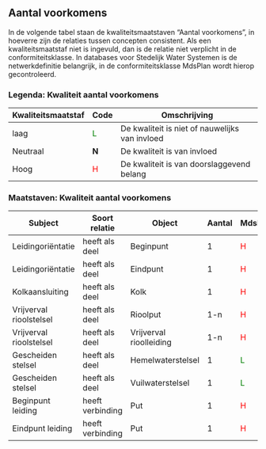 ## Aantal voorkomens ##

In de volgende tabel staan de kwaliteitsmaatstaven “Aantal voorkomens”, in hoeverre zijn de relaties tussen concepten consistent. 
Als een kwaliteitsmaatstaf niet is ingevuld, dan is de relatie niet verplicht in de conformiteitsklasse.
In databases voor Stedelijk Water Systemen is de netwerkdefinitie belangrijk, in de conformiteitsklasse MdsPlan wordt hierop gecontroleerd.

### Legenda: Kwaliteit aantal voorkomens ###

Kwaliteitsmaatstaf | Code | Omschrijving
-------------------|------|-------------
laag               | <span style="color:green">L</span> | De kwaliteit is niet of nauwelijks van invloed
Neutraal           | **N**                              | De kwaliteit is van invloed
Hoog               | <span style="color:red">H</span>   | De kwaliteit is van doorslaggevend belang

### Maatstaven: Kwaliteit aantal voorkomens ###

Subject                | Soort relatie    | Object                  | Aantal | MdsPlan | MdsProj
-----------------------|------------------|-------------------------|-----|----|----
Leidingoriëntatie      | heeft als deel   | Beginpunt               | 1      | <span style="color:red">H</span>   |  <span style="color:red">H</span>
Leidingoriëntatie      | heeft als deel   | Eindpunt                | 1      | <span style="color:red">H</span>   |  <span style="color:red">H</span>
Kolkaansluiting        | heeft als deel   | Kolk                    | 1      | <span style="color:red">H</span>   |  <span style="color:green">L</span>
Vrijverval rioolstelsel | heeft als deel  | Rioolput                | 1-n    | <span style="color:red">H</span>   |  <span style="color:green">L</span>
Vrijverval rioolstelsel | heeft als deel  | Vrijverval rioolleiding | 1-n    | <span style="color:red">H</span>   |  <span style="color:green">L</span>
Gescheiden stelsel     | heeft als deel   | Hemelwaterstelsel       | 1      | <span style="color:green">L</span> |  <span style="color:green">L</span>
Gescheiden stelsel     | heeft als deel   | Vuilwaterstelsel        | 1      | <span style="color:green">L</span> |  <span style="color:green">L</span>
Beginpunt leiding      | heeft verbinding | Put                     | 1      | <span style="color:red">H</span>
Eindpunt leiding       | heeft verbinding | Put                     | 1      | <span style="color:red">H</span>
